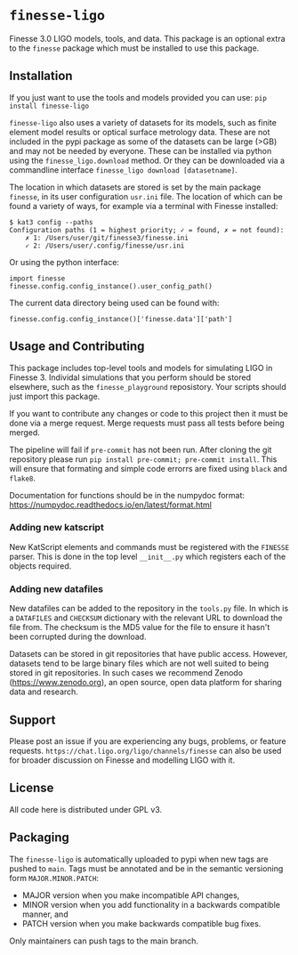 # `finesse-ligo`

Finesse 3.0 LIGO models, tools, and data. This package is an optional extra to the `finesse` package which must be installed to use this package.

## Installation

If you just want to use the tools and models provided you can use: `pip install finesse-ligo`

`finesse-ligo` also uses a variety of datasets for its models, such as finite element model results or optical surface metrology data. These are not included in the pypi package as some of the datasets can be large (>GB) and may not be needed by everyone. These can be installed via python using the `finesse_ligo.download` method. Or they can be downloaded via a commandline interface `finesse_ligo download [datasetname]`.

The location in which datasets are stored is set by the main package `finesse`, in its user configuration `usr.ini` file. The location of which can be found a variety of ways, for example via a terminal with Finesse installed:

```
$ kat3 config --paths
Configuration paths (1 = highest priority; ✓ = found, ✗ = not found):
    ✗ 1: /Users/user/git/finesse3/finesse.ini
    ✓ 2: /Users/user/.config/finesse/usr.ini
```

Or using the python interface:

```
import finesse
finesse.config.config_instance().user_config_path()
```

The current data directory being used can be found with:

```
finesse.config.config_instance()['finesse.data']['path']
```

## Usage and Contributing
This package includes top-level tools and models for simulating LIGO in Finesse 3. Individal simulations that you perform should be stored elsewhere, such as the `finesse_playground` reposistory. Your scripts should just import this package.

If you want to contribute any changes or code to this project then it must be done via a merge request. Merge requests must pass all tests before being merged.

The pipeline will fail if `pre-commit` has not been run. After cloning the git repository please run `pip install pre-commit; pre-commit install`. This will ensure that formating and simple code errorrs are fixed using `black` and `flake8`.

Documentation for functions should be in the numpydoc format: https://numpydoc.readthedocs.io/en/latest/format.html

### Adding new katscript

New KatScript elements and commands must be registered with the `FINESSE` parser. This is done in the top level `__init__.py` which registers each of the objects required.

### Adding new datafiles

New datafiles can be added to the repository in the `tools.py` file. In which is a `DATAFILES` and `CHECKSUM` dictionary with the relevant URL to download the file from. The checksum is the MD5 value for the file to ensure it hasn't been corrupted during the download.

Datasets can be stored in git repositories that have public access. However, datasets tend to be large binary files which are not well suited to being stored in git repositories. In such cases we recommend Zenodo (https://www.zenodo.org), an open source, open data platform for sharing data and research.

## Support
Please post an issue if you are experiencing any bugs, problems, or feature requests. `https://chat.ligo.org/ligo/channels/finesse` can also be used for broader discussion on Finesse and modelling LIGO with it.

## License
All code here is distributed under GPL v3.

## Packaging

The `finesse-ligo` is automatically uploaded to pypi when new tags are pushed to `main`. Tags must be annotated and be in the semantic versioning form `MAJOR.MINOR.PATCH`:

- MAJOR version when you make incompatible API changes,
- MINOR version when you add functionality in a backwards compatible manner, and
- PATCH version when you make backwards compatible bug fixes.

Only maintainers can push tags to the main branch.
